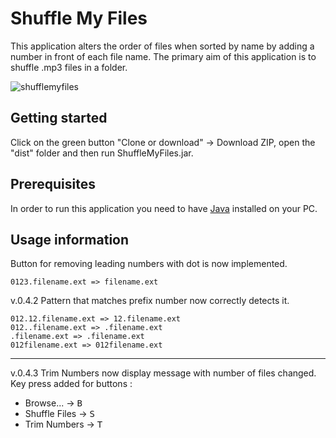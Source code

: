 # Shuffle My Files

This application alters the order of files when sorted by name by adding a number in front of each file name. The primary aim of this application is to shuffle .mp3 files in a folder.

![shufflemyfiles](https://user-images.githubusercontent.com/17111166/36937259-e87aa61e-1f10-11e8-853b-fa496c67b9f5.png)

## Getting started

Click on the green button "Clone or download" -> Download ZIP, open the "dist" folder and then run ShuffleMyFiles.jar.

## Prerequisites

In order to run this application you need to have [Java](https://java.com/en/download/) installed on your PC.

## Usage information

Button for removing leading numbers with dot is now implemented.

```
0123.filename.ext => filename.ext
```

v.0.4.2 Pattern that matches prefix number now correctly detects it.

```
012.12.filename.ext => 12.filename.ext
012..filename.ext => .filename.ext
.filename.ext => .filename.ext
012filename.ext => 012filename.ext
```

---

v.0.4.3 Trim Numbers now display message with number of files changed. Key press added for buttons :

+ Browse...     -> <kbd>B</kbd>
+ Shuffle Files -> <kbd>S</kbd>
+ Trim Numbers  -> <kbd>T</kbd>